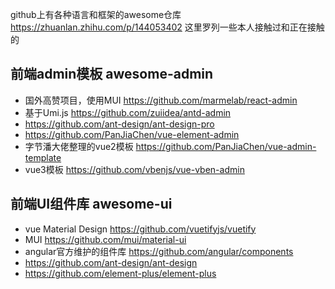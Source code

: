 github上有各种语言和框架的awesome仓库 https://zhuanlan.zhihu.com/p/144053402
这里罗列一些本人接触过和正在接触的


## 前端admin模板 awesome-admin
+ 国外高赞项目，使用MUI https://github.com/marmelab/react-admin
+ 基于Umi.js https://github.com/zuiidea/antd-admin
+ https://github.com/ant-design/ant-design-pro
+ https://github.com/PanJiaChen/vue-element-admin
+ 字节潘大佬整理的vue2模板 https://github.com/PanJiaChen/vue-admin-template
+ vue3模板 https://github.com/vbenjs/vue-vben-admin

## 前端UI组件库 awesome-ui
+ vue Material Design https://github.com/vuetifyjs/vuetify
+ MUI https://github.com/mui/material-ui
+ angular官方维护的组件库  https://github.com/angular/components
+ https://github.com/ant-design/ant-design
+ https://github.com/element-plus/element-plus

